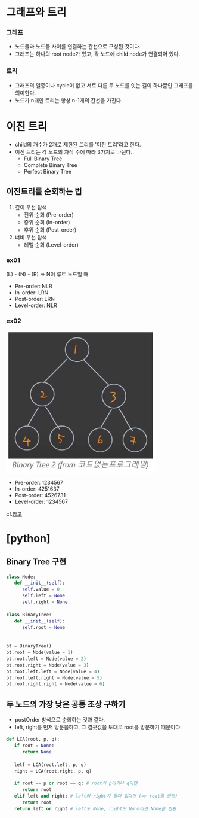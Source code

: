 # 그래프와 트리

### 그래프

- 노드들과 노드들 사이를 연결하는 간선으로 구성된 것이다.
- 그래프는 하나의 root node가 있고, 각 노드에 child node가 연결되어 있다.

### 트리

- 그래프의 일종이나 cycle이 없고 서로 다른 두 노드를 잇는 길이 하나뿐인 그래프를 의미한다.
- 노드가 n개인 트리는 항상 n-1개의 간선을 가진다.

# 이진 트리

- child의 개수가 2개로 제한된 트리를 '이진 트리'라고 한다.
- 이진 트리는 각 노드의 자식 수에 따라 3가지로 나뉜다.
  - Full Binary Tree
  - Complete Binary Tree
  - Perfect Binary Tree

## 이진트리를 순회하는 법

1. 깊이 우선 탐색
   - 전위 순회 (Pre-order)
   - 중위 순회 (In-order)
   - 후위 순회 (Post-order)
2. 너비 우선 탐색
   - 레벨 순회 (Level-order)

### ex01

(L) - (N) - (R)
=> N이 루트 노드일 때

- Pre-order: NLR
- In-order: LRN
- Post-order: LRN
- Level-order: NLR

### ex02

<img src='./img/tree_ex.JPG' width='400px' alt='bfs'> <br>

- Pre-order: 1234567
- In-order: 4251637
- Post-order: 4526731
- Level-order: 1234567

cf.[참고](https://doheelab.github.io/algorithm/binary_tree/)

# [python]

## Binary Tree 구현

```py
class Node:
   def __init__(self):
      self.value = 0
      self.left = None
      self.right = None

class BinaryTree:
   def __init__(self):
      self.root = None


bt = BinaryTree()
bt.root = Node(value = 1)
bt.root.left = Node(value = 2)
bt.root.right = Node(value = 3)
bt.root.left.left = Node(value = 4)
bt.root.left.right = Node(value = 5)
bt.root.right.right = Node(value = 6)
```

## 두 노드의 가장 낮은 공통 조상 구하기

- postOrder 방식으로 순회하는 것과 같다.
- left, right를 먼저 방문을하고, 그 결괏값을 토대로 root를 방문하기 때문이다.

```py
def LCA(root, p, q):
   if root = None:
      return None

   letf = LCA(root.left, p, q)
   right = LCA(root.right, p, q)

   if root == p or root == q: # root가 p이거나 q이면
      return root
   elif left and right: # left와 right가 둘다 있다면 (=> root를 반환)
      return root
   return left or right # left도 None, right도 None이면 None을 반환

```
